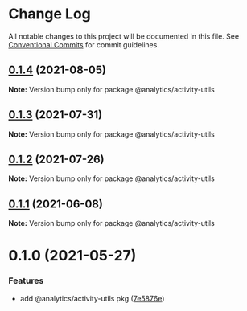 # Change Log

All notable changes to this project will be documented in this file.
See [Conventional Commits](https://conventionalcommits.org) for commit guidelines.

## [0.1.4](https://github.com/DavidWells/analytics/tree/master/packages/analytics-util-activity/compare/@analytics/activity-utils@0.1.3...@analytics/activity-utils@0.1.4) (2021-08-05)

**Note:** Version bump only for package @analytics/activity-utils





## [0.1.3](https://github.com/DavidWells/analytics/tree/master/packages/analytics-util-activity/compare/@analytics/activity-utils@0.1.2...@analytics/activity-utils@0.1.3) (2021-07-31)

**Note:** Version bump only for package @analytics/activity-utils





## [0.1.2](https://github.com/DavidWells/analytics/tree/master/packages/analytics-util-activity/compare/@analytics/activity-utils@0.1.1...@analytics/activity-utils@0.1.2) (2021-07-26)

**Note:** Version bump only for package @analytics/activity-utils





## [0.1.1](https://github.com/DavidWells/analytics/tree/master/packages/analytics-util-activity/compare/@analytics/activity-utils@0.1.0...@analytics/activity-utils@0.1.1) (2021-06-08)

**Note:** Version bump only for package @analytics/activity-utils





# 0.1.0 (2021-05-27)


### Features

* add @analytics/activity-utils pkg ([7e5876e](https://github.com/DavidWells/analytics/tree/master/packages/analytics-util-activity/commit/7e5876e))
